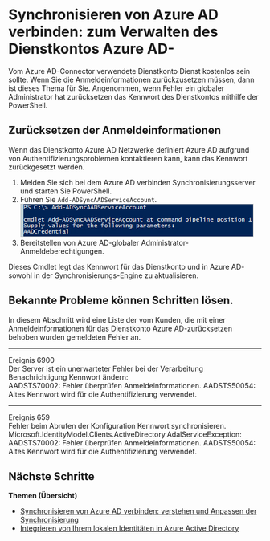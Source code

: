 <properties
    pageTitle="Synchronisieren von Azure AD verbinden: zum Verwalten des Dienstkontos Azure AD-| Microsoft Azure"
    description="In diesem Thema Dokumente des Dienstkontos Azure AD-wiederherstellen."
    services="active-directory"
    keywords="AADSTS70002, AADSTS50054, zum Zurücksetzen des Kennworts für Azure AD verbinden synchronisieren Dienstkontos Verbinder"
    documentationCenter=""
    authors="andkjell"
    manager="femila"
    editor=""/>

<tags
    ms.service="active-directory"
    ms.workload="identity"
    ms.tgt_pltfrm="na"
    ms.devlang="na"
    ms.topic="article"
    ms.date="09/01/2016"
    ms.author="billmath"/>

# <a name="azure-ad-connect-sync-how-to-manage-the-azure-ad-service-account"></a>Synchronisieren von Azure AD verbinden: zum Verwalten des Dienstkontos Azure AD-
Vom Azure AD-Connector verwendete Dienstkonto Dienst kostenlos sein sollte. Wenn Sie die Anmeldeinformationen zurückzusetzen müssen, dann ist dieses Thema für Sie. Angenommen, wenn Fehler ein globaler Administrator hat zurücksetzen das Kennwort des Dienstkontos mithilfe der PowerShell.

## <a name="reset-the-credentials"></a>Zurücksetzen der Anmeldeinformationen
Wenn das Dienstkonto Azure AD Netzwerke definiert Azure AD aufgrund von Authentifizierungsproblemen kontaktieren kann, kann das Kennwort zurückgesetzt werden.

1. Melden Sie sich bei dem Azure AD verbinden Synchronisierungsserver und starten Sie PowerShell.
2. Führen Sie `Add-ADSyncAADServiceAccount`.  
![PowerShell-Cmdlet addadsyncaadserviceaccount](./media/active-directory-aadconnectsync-howto-azureadaccount/addadsyncaadserviceaccount.png)
3. Bereitstellen von Azure AD-globaler Administrator-Anmeldeberechtigungen.

Dieses Cmdlet legt das Kennwort für das Dienstkonto und in Azure AD- sowohl in der Synchronisierungs-Engine zu aktualisieren.

## <a name="known-issues-these-steps-can-solve"></a>Bekannte Probleme können Schritten lösen.
In diesem Abschnitt wird eine Liste der vom Kunden, die mit einer Anmeldeinformationen für das Dienstkonto Azure AD-zurücksetzen behoben wurden gemeldeten Fehler an.

-----------
Ereignis 6900  
Der Server ist ein unerwarteter Fehler bei der Verarbeitung Benachrichtigung Kennwort ändern:  
AADSTS70002: Fehler überprüfen Anmeldeinformationen. AADSTS50054: Altes Kennwort wird für die Authentifizierung verwendet.

----------
Ereignis 659  
Fehler beim Abrufen der Konfiguration Kennwort synchronisieren. Microsoft.IdentityModel.Clients.ActiveDirectory.AdalServiceException:  
AADSTS70002: Fehler überprüfen Anmeldeinformationen. AADSTS50054: Altes Kennwort wird für die Authentifizierung verwendet.

## <a name="next-steps"></a>Nächste Schritte

**Themen (Übersicht)**

- [Synchronisieren von Azure AD verbinden: verstehen und Anpassen der Synchronisierung](active-directory-aadconnectsync-whatis.md)
- [Integrieren von Ihrem lokalen Identitäten in Azure Active Directory](active-directory-aadconnect.md)

